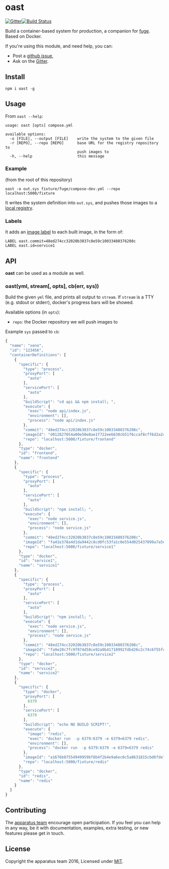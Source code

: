 # oast
[![Gitter][gitter-badge]][gitter-url][![Build Status][travis-badge]][travis-url]

Build a container-based system for production, a companion for [fuge][fuge]. Based on Docker.

If you're using this module, and need help, you can:

- Post a [github issue][],
- Ask on the [Gitter][gitter-url].

## Install

```
npm i oast -g
```

## Usage

From `oast --help`:

```
usage: oast [opts] compose.yml

available options:
  -o [FILE], --output [FILE]    write the system to the given file
  -r [REPO], --repo [REPO]      base URL for the registry repository to
                                push images to
  -h, --help                    this message
```

### Example

(from the root of this repository)

```
oast -o out.sys fixture/fuge/compose-dev.yml --repo localhost:5000/fixture
```

It writes the system definition into `out.sys`, and pushes those images
to a [local registry](https://docs.docker.com/registry/).

### Labels

It adds an [image label][docker-labels] to each built image, in the
form of:

```
LABEL oast.commit=48ed274cc32020b3837c8e59c10033480376208c
LABEL oast.id=service1
```

## API

__oast__ can be used as a module as well.

### oast(yml, stream[, opts], cb(err, sys))

Build the given `yml` file, and prints all output to `stream`.
If `stream` is a TTY (e.g. stdout or stderr), docker's progress bars
will be showed.

Available options (in `opts`):

* `repo`: the Docker repository we will push images to

Example `sys` passed to `cb`:

```js
{
  "name": "xeno",
  "id": "123456",
  "containerDefinitions": [
    {
      "specific": {
        "type": "process",
        "proxyPort": [
          "auto"
        ],
        "servicePort": [
          "auto"
        ],
        "buildScript": "cd api && npm install; ",
        "execute": {
          "exec": "node api/index.js",
          "environment": [],
          "process": "node api/index.js"
        },
        "commit": "48ed274cc32020b3837c8e59c10033480376208c",
        "imageId": "d012827054a00e50e8ae1f722ee6630cb51f6ccaf8cff6d2a2c14dea39d5e2a6",
        "repo": "localhost:5000/fixture/frontend"
      },
      "type": "docker",
      "id": "frontend",
      "name": "frontend"
    },
    {
      "specific": {
        "type": "process",
        "proxyPort": [
          "auto"
        ],
        "servicePort": [
          "auto"
        ],
        "buildScript": "npm install; ",
        "execute": {
          "exec": "node service.js",
          "environment": [],
          "process": "node service.js"
        },
        "commit": "48ed274cc32020b3837c8e59c10033480376208c",
        "imageId": "fa41e378a4d1da9442c8cd0fc53fa1c0e554d025437099a7a5e851bf572decb4",
        "repo": "localhost:5000/fixture/service1"
      },
      "type": "docker",
      "id": "service1",
      "name": "service1"
    },
    {
      "specific": {
        "type": "process",
        "proxyPort": [
          "auto"
        ],
        "servicePort": [
          "auto"
        ],
        "buildScript": "npm install; ",
        "execute": {
          "exec": "node service.js",
          "environment": [],
          "process": "node service.js"
        },
        "commit": "48ed274cc32020b3837c8e59c10033480376208c",
        "imageId": "fa9e20c7fc9f074d58ce92a9b41718992fdbd26c2c74c6f55fdbac8078450df5",
        "repo": "localhost:5000/fixture/service2"
      },
      "type": "docker",
      "id": "service2",
      "name": "service2"
    },
    {
      "specific": {
        "type": "docker",
        "proxyPort": [
          6379
        ],
        "servicePort": [
          6379
        ],
        "buildScript": "echo NO BUILD SCRIPT!",
        "execute": {
          "image": "redis",
          "exec": "docker run  -p 6379:6379 -e 6379=6379 redis",
          "environment": [],
          "process": "docker run  -p 6379:6379 -e 6379=6379 redis"
        },
        "imageId": "a1676b87554949959bf8b4f2b4e9a6ec0c5a8631815cbd6fde70aa4a4fabb209",
        "repo": "localhost:5000/fixture/redis"
      },
      "type": "docker",
      "id": "redis",
      "name": "redis"
    }
  ]
}
```

## Contributing
The [apparatus team][] encourage open participation. If you feel you can help in any way, be it with
documentation, examples, extra testing, or new features please get in touch.

## License
Copyright the apparatus team 2016, Licensed under [MIT][].

[apparatus team]: https://github.com/apparatus
[travis-badge]: https://travis-ci.org/apparatus/oast.svg
[travis-url]: https://travis-ci.org/apparatus/oast
[gitter-badge]: https://badges.gitter.im/Join%20Chat.svg
[gitter-url]: https://gitter.im/apparatus
[github issue]: https://github.com/apparatus/oast/issues/new
[MIT]: ./LICENSE
[docker-labels]: https://docs.docker.com/engine/userguide/labels-custom-metadata/
[fuge]: http://fuge.io
